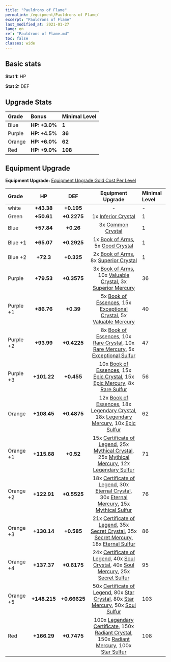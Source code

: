 ```yaml
---
title: "Pauldrons of Flame"
permalink: /equipment/Pauldrons of Flame/
excerpt: "Pauldrons of Flame"
last_modified_at: 2021-01-27
lang: en
ref: "Pauldrons of Flame.md"
toc: false
classes: wide
---
```


## Basic stats
 **Stat 1:** HP

 **Stat 2:** DEF

## Upgrade Stats

  |     Grade    |   Bonus | Minimal Level | 
  |:-------------|:--------|:--------------| 
  | Blue | **HP: +3.0%** | **1** | 
  | Purple | **HP: +4.5%** | **36** | 
  | Orange | **HP: +6.0%** | **62** | 
  | Red | **HP: +9.0%** | **108** | 


## Equipment Upgrade
 **Equipment Upgrade:** [Equipment Upgrade Gold Cost Per Level](/equipment/EquipmentUpgradeCostPerLevel/) 

  |          Grade      | HP | DEF | Equipment Upgrade | Minimal Level |
  |:--------------------|:---------:|:---------:|:----------------:|:--------------|
  | white | **+43.38** | **+0.195** | - | - |
  | Green | **+50.61** | **+0.2275** | 1x [ Inferior Crystal](/Items/mat_45/) | 1 |
  | Blue | **+57.84** | **+0.26** | 3x [ Common Crystal](/Items/mat_85/) | 1 |
  | Blue +1 | **+65.07** | **+0.2925** | 1x [ Book of Arms](/Items/mat_32/), 5x [ Good Crystal](/Items/mat_16/) | 1 |
  | Blue +2 | **+72.3** | **+0.325** | 2x [ Book of Arms](/Items/mat_71/), 8x [ Superior Crystal](/Items/mat_56/) | 1 |
  | Purple | **+79.53** | **+0.3575** | 3x [ Book of Arms](/Items/mat_6/), 10x [ Valuable Crystal](/Items/mat_95/), 3x [ Superior Mercury](/Items/mat_15/) | 36 |
  | Purple +1 | **+86.76** | **+0.39** | 5x [ Book of Essences](/Items/mat_44/), 15x [ Exceptional Crystal](/Items/mat_33/), 5x [ Valuable Mercury](/Items/mat_58/) | 40 |
  | Purple +2 | **+93.99** | **+0.4225** | 8x [ Book of Essences](/Items/mat_84/), 10x [ Rare Crystal](/Items/mat_68/), 10x [ Rare Mercury](/Items/mat_29/), 5x [ Exceptional Sulfur](/Items/mat_1/) | 47 |
  | Purple +3 | **+101.22** | **+0.455** | 10x [ Book of Essences](/Items/mat_20/), 15x [ Epic Crystal](/Items/mat_5/), 15x [ Epic Mercury](/Items/mat_70/), 8x [ Rare Sulfur](/Items/mat_46/) | 56 |
  | Orange | **+108.45** | **+0.4875** | 12x [ Book of Essences](/Items/mat_60/), 18x [ Legendary Crystal](/Items/mat_48/), 18x [ Legendary Mercury](/Items/mat_3/), 10x [ Epic Sulfur](/Items/mat_83/) | 62 |
  | Orange +1 | **+115.68** | **+0.52** | 15x [ Certificate of Legend](/Items/mat_96/), 25x [ Mythical Crystal](/Items/mat_61/), 25x [ Mythical Mercury](/Items/mat_50/), 12x [ Legendary Sulfur](/Items/mat_18/) | 71 |
  | Orange +2 | **+122.91** | **+0.5525** | 18x [ Certificate of Legend](/Items/mat_25/), 30x [ Eternal Crystal](/Items/mat_19/), 30x [ Eternal Mercury](/Items/mat_62/), 15x [ Mythical Sulfur](/Items/mat_35/) | 76 |
  | Orange +3 | **+130.14** | **+0.585** | 21x [ Certificate of Legend](/Items/mat_38/), 35x [ Secret Crystal](/Items/mat_51/), 35x [ Secret Mercury](/Items/mat_22/), 18x [ Eternal Sulfur](/Items/mat_97/) | 86 |
  | Orange +4 | **+137.37** | **+0.6175** | 24x [ Certificate of Legend](/Items/mat_100/), 40x [ Soul Crystal](/Items/mat_64/), 40x [ Soul Mercury](/Items/mat_34/), 25x [ Secret Sulfur](/Items/mat_7/) | 95 |
  | Orange +5 | **+148.215** | **+0.66625** | 50x [ Certificate of Legend](/Items/mat_11/), 80x [ Star Crystal](/Items/mat_26/), 80x [ Star Mercury](/Items/mat_98/), 50x [ Soul Sulfur](/Items/mat_73/) | 103 |
  | Red | **+166.29** | **+0.7475** | 100x [ Legendary Certificate](/Items/mat_76/), 150x [ Radiant Crystal](/Items/mat_37/), 150x [ Radiant Mercury](/Items/mat_24/), 100x [ Star Sulfur](/Items/mat_101/) | 108 |

